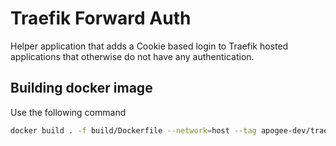 # Traefik Forward Auth

Helper application that adds a Cookie based login to Traefik hosted applications that otherwise do not have any authentication.

## Building docker image

Use the following command

```bash
docker build . -f build/Dockerfile --network=host --tag apogee-dev/traefik-forward-auth:local
```
